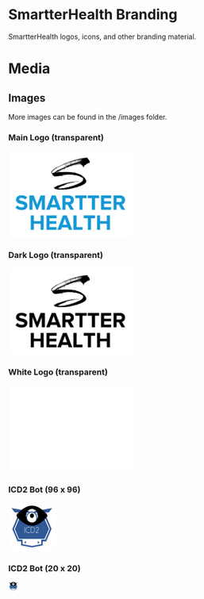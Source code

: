 # SmartterHealth Branding
SmartterHealth logos, icons, and other branding material.

# Media

## Images

More images can be found in the /images folder.

### Main Logo (transparent)

<img alt="Logo Transparent Background" src="images/logo_transparent_background.png" width="250"/>

### Dark Logo (transparent)

<img alt="Dark Transparent Background" src="images/dark_logo_transparent_background.png" width="250"/>

### White Logo (transparent)

<img alt="White Transparent Background" src="images/white_logo_transparent_background.png" width="250"/>

### ICD2 Bot (96 x 96)

<img alt="Logo Transparent Background" src="images/ICD296x96.png"/>

### ICD2 Bot (20 x 20)

<img alt="Logo Transparent Background" src="images/ICD220x20.png"/>

